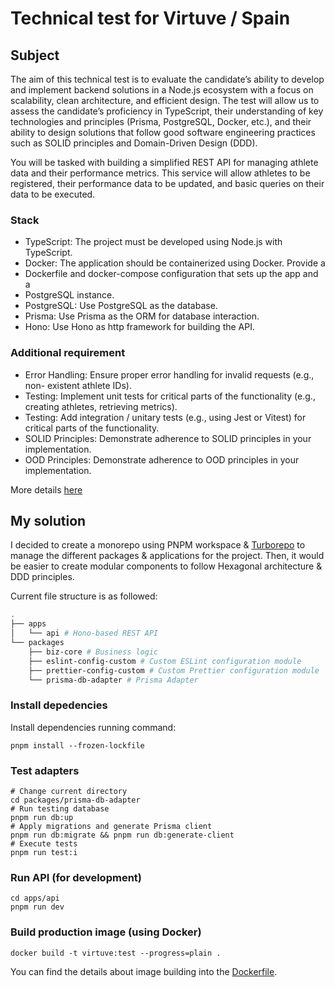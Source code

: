 # Technical test for Virtuve / Spain

## Subject

The aim of this technical test is to evaluate the candidate’s ability to develop and
implement backend solutions in a Node.js ecosystem with a focus on scalability,
clean architecture, and efficient design. The test will allow us to assess the
candidate’s proficiency in TypeScript, their understanding of key technologies and
principles (Prisma, PostgreSQL, Docker, etc.), and their ability to design solutions
that follow good software engineering practices such as SOLID principles and
Domain-Driven Design (DDD).

You will be tasked with building a simplified REST API for managing athlete data
and their performance metrics. This service will allow athletes to be registered,
their performance data to be updated, and basic queries on their data to be
executed.

### Stack

- TypeScript: The project must be developed using Node.js with TypeScript.
- Docker: The application should be containerized using Docker. Provide a
- Dockerfile and docker-compose configuration that sets up the app and a
- PostgreSQL instance.
- PostgreSQL: Use PostgreSQL as the database.
- Prisma: Use Prisma as the ORM for database interaction.
- Hono: Use Hono as http framework for building the API.

### Additional requirement

- Error Handling: Ensure proper error handling for invalid requests (e.g., non-
existent athlete IDs).
- Testing: Implement unit tests for critical parts of the functionality (e.g.,
creating athletes, retrieving metrics).
- Testing: Add integration / unitary tests (e.g., using Jest or Vitest) for critical
parts of the functionality.
- SOLID Principles: Demonstrate adherence to SOLID principles in your
implementation.
- OOD Principles: Demonstrate adherence to OOD principles in your
implementation.

More details [here](./Backend_Technical_Test.pdf)

## My solution

I decided to create a monorepo using PNPM workspace & [Turborepo](https://turbo.build/) to manage the different packages & applications for the project. Then, it would be easier to create modular components to follow Hexagonal architecture & DDD principles.

Current file structure is as followed:
```bash
.
├── apps
│   └── api # Hono-based REST API
└── packages
    ├── biz-core # Business logic
    ├── eslint-config-custom # Custom ESLint configuration module
    ├── prettier-config-custom # Custom Prettier configuration module
    └── prisma-db-adapter # Prisma Adapter
```

### Install depedencies
 
Install dependencies running command:
```shell
pnpm install --frozen-lockfile
```

### Test adapters

```shell
# Change current directory
cd packages/prisma-db-adapter
# Run testing database
pnpm run db:up
# Apply migrations and generate Prisma client
pnpm run db:migrate && pnpm run db:generate-client
# Execute tests
pnpm run test:i
```

### Run API (for development)

```shell
cd apps/api
pnpm run dev
```

### Build production image (using Docker)

```shell
docker build -t virtuve:test --progress=plain .
```

You can find the details about image building into the [Dockerfile](https://github.com/pr0m3th3usEx/challenges/blob/8706533545106c617e411abc7a7f4f2a069eced2/test-virtuve/Dockerfile).
